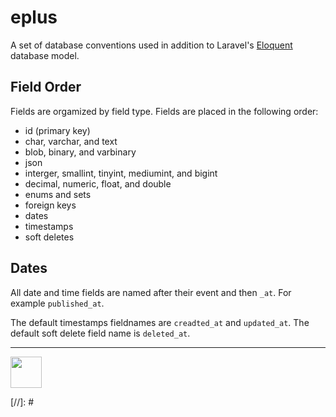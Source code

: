 # eplus

A set of database conventions used in addition to Laravel's [Eloquent](https://laravel.com/docs/10.x/eloquent) database model.

## Field Order

Fields are orgamized by field type. Fields are placed in the following order:

 - id (primary key)
 - char, varchar, and text
 - blob, binary, and varbinary
 - json
 - interger, smallint, tinyint, mediumint, and bigint
 - decimal, numeric, float, and double
 - enums and sets
 - foreign keys
 - dates
 - timestamps
 - soft deletes

## Dates

All date and time fields are named after their event and then `_at`. For example `published_at`. 

The default timestamps fieldnames are `creadted_at` and `updated_at`. The default soft delete field name is `deleted_at`. 

---

<a href="https://codeadam.ca">
<img src="https://codeadam.ca/images/code-block.png" width="50">
</a>

[//]: # <style>@import url("//readme.codeadam.ca/readme.css");</style>
